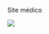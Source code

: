 Site médico 



<img src="https://cdn.discordapp.com/attachments/861759647370313768/878432113043578910/Screenshot_339.png">
